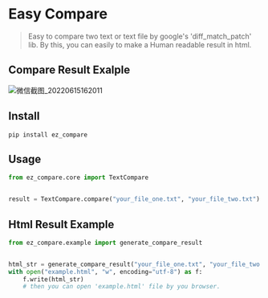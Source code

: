 # Easy Compare
> Easy to compare two text or text file by google's 'diff_match_patch' lib.
> By this, you can easily to make a Human readable result in html.

## Compare Result Exalple
![微信截图_20220615162011](https://user-images.githubusercontent.com/34443073/173779126-b0c86330-e239-4842-8553-5a1ad1eb61a4.png)


## Install
```commandline
pip install ez_compare
```

## Usage
```python
from ez_compare.core import TextCompare


result = TextCompare.compare("your_file_one.txt", "your_file_two.txt")

```

## Html Result Example
```python
from ez_compare.example import generate_compare_result


html_str = generate_compare_result("your_file_one.txt", "your_file_two.txt")
with open("example.html", "w", encoding="utf-8") as f:
    f.write(html_str)
    # then you can open 'example.html' file by you browser.
```
